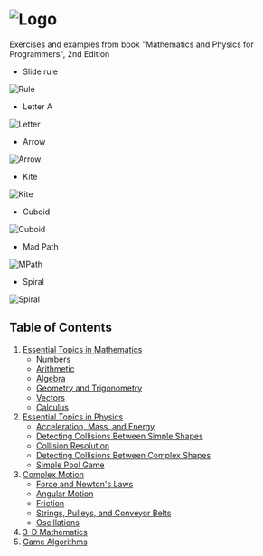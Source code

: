 # ![Logo](https://i.imgur.com/FkewpfW.png)

Exercises and examples from book "Mathematics and Physics for Programmers", 2nd Edition

* Slide rule

![Rule](https://i.imgur.com/axaCJJl.png)

* Letter A

![Letter](https://i.imgur.com/9uPladh.png)

* Arrow

![Arrow](https://i.imgur.com/puO7ShE.png)

* Kite

![Kite](https://i.imgur.com/Munw10o.png)

* Cuboid

![Cuboid](https://i.imgur.com/p3kvxYE.png)

* Mad Path

![MPath](https://i.imgur.com/DMlXICA.png)

* Spiral

![Spiral](https://i.imgur.com/pi4gssX.png)


## Table of Contents

1. [Essential Topics in Mathematics](Part%201)
    * [Numbers](Part%201/Chapter%201)
    * [Arithmetic](Part%201/Chapter%202)
    * [Algebra](Part%201/Chapter%203)
    * [Geometry and Trigonometry](Part%201/Chapter%204)
    * [Vectors](Part%201/Chapter%205)
    * [Calculus](Part%201/Chapter%206)
2. [Essential Topics in Physics](Part%202)
    * [Acceleration, Mass, and Energy](Part%202/Chapter%207)
    * [Detecting Collisions Between Simple Shapes](Part%202/Chapter%208)
    * [Collision Resolution](Part%202/Chapter%209)
    * [Detecting Collisions Between Complex Shapes](Part%202/Chapter%2010)
    * [Simple Pool Game](Part%202/Chapter%2011)
3. [Complex Motion](Part%203)
    * [Force and Newton's Laws](Part%203/Chapter%2012)
    * [Angular Motion](Part%203/Chapter%2013)
    * [Friction](Part%203/Chapter%2014)
    * [Strings, Pulleys, and Conveyor Belts](Part%203/Chapter%2015)
    * [Oscillations](Part%203/Chapter%2016)
4. [3-D Mathematics](Part%204)
5. [Game Algorithms](Part%205)


